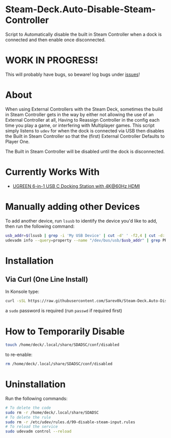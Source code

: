 # Steam-Deck.Auto-Disable-Steam-Controller
Script to Automatically disable the built in Steam Controller when a dock is connected and then enable once disconnected.

# WORK IN PROGRESS!
This will probably have bugs, so beware! log bugs under [issues](https://github.com/Sarev0k/Steam-Deck.Auto-Disable-Steam-Controller/issues)!

# About

When using External Controllers with the Steam Deck, sometimes the build in Steam Controller gets in the way by either not allowing the use of an External Controller at all, Having to Reassign Controller in the config each time you play a game, or interfering with Multiplayer games. This script simply listens to `udev` for when the dock is connected via USB then disables the Built in Steam Controller so that the (first) External Controller Defaults to Player One.

The Built in Steam Controller will be disabled until the dock is disconnected.

# Currently Works With
 - [UGREEN 6-in-1 USB C Docking Station with 4K@60Hz HDMI](https://www.ugreen.com/collections/usb-hub/products/ugreen-6-in-1-usb-c-docking-station-with-4k-60hz-hdmi)

# Manually adding other Devices

To add another device, run `lsusb` to identify the device you'd like to add, then run the following command:
```bash
usb_addr=$(lsusb | grep -i 'My USB Device' | cut -d' ' -f2,4 | cut -d: -f1 | tr ' ' '/')
udevadm info --query=property --name "/dev/bus/usb/$usb_addr" | grep PRODUCT | cut -d'=' -f2 >> /home/deck/.local/share/SDADSC/conf/simple_device_list.txt
```

# Installation

## Via Curl (One Line Install)

In Konsole type:
```bash
curl -sSL https://raw.githubusercontent.com/Sarev0k/Steam-Deck.Auto-Disable-Steam-Controller/main/curl_install.sh | bash
```

a `sudo` password is required (run `passwd` if required first)

# How to Temporarily Disable

```bash
touch /home/deck/.local/share/SDADSC/conf/disabled
````

to re-enable:
```bash
rm /home/deck/.local/share/SDADSC/conf/disabled
```

# Uninstallation

Run the following commands:
```bash
# To delete the code
sudo rm -r /home/deck/.local/share/SDADSC
# To delete the rule
sudo rm -r /etc/udev/rules.d/99-disable-steam-input.rules
# To reload the service
sudo udevadm control --reload
```
